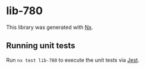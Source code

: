# lib-780

This library was generated with [Nx](https://nx.dev).

## Running unit tests

Run `nx test lib-780` to execute the unit tests via [Jest](https://jestjs.io).
